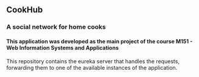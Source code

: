 ## CookHub
### A social network for home cooks
#### This application was developed as the main project of the course M151 - Web Information Systems and Applications

This repository contains the eureka server that handles the requests, forwarding them to one of the available instances of the application.
